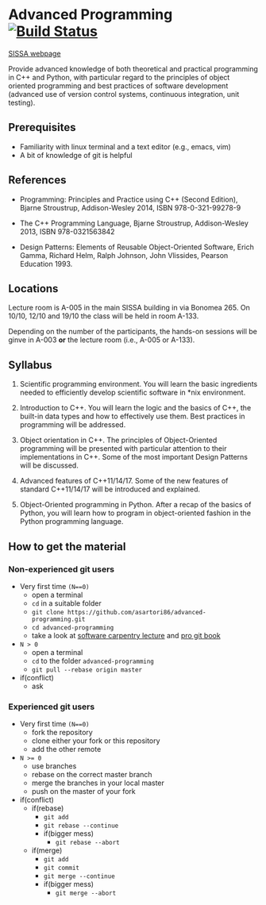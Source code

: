 # Advanced Programming [![Build Status](https://travis-ci.org/asartori86/advanced-programming.svg?branch=master)](https://travis-ci.org/asartori86/advanced-programming)

[SISSA webpage](http://www.math.sissa.it/course/phd-course-master-course/advanced-programming)

Provide advanced knowledge of both theoretical and practical
programming in C++ and Python, with particular regard to the
principles of object oriented programming and best practices of
software development (advanced use of version control systems,
continuous integration, unit testing).

## Prerequisites
- Familiarity with linux terminal and a text editor (e.g., emacs, vim)
- A bit of knowledge of git is helpful

## References

- Programming: Principles and Practice using C++ (Second Edition),
  Bjarne Stroustrup, Addison-Wesley 2014, ISBN 978-0-321-99278-9

 - The C++ Programming Language, Bjarne Stroustrup, Addison-Wesley
   2013, ISBN 978-0321563842
 
- Design Patterns: Elements of Reusable Object-Oriented Software,
  Erich Gamma, Richard Helm, Ralph Johnson, John Vlissides, Pearson
  Education 1993.

## Locations
Lecture room is A-005 in the main SISSA building in via Bonomea 265.
On 10/10, 12/10 and 19/10 the class will be held in room A-133.

Depending on the number of the participants, the hands-on sessions will be ginve in A-003 **or** the lecture room (i.e., A-005 or A-133).

## Syllabus

1. Scientific programming environment. You will learn the basic
   ingredients needed to efficiently develop scientific software in
   *nix environment.

2. Introduction to C++. You will learn the logic and the basics of
   C++, the built-in data types and how to effectively use them. Best
   practices in programming will be addressed.

3. Object orientation in C++. The principles of Object-Oriented
   programming will be presented with particular attention to their
   implementations in C++. Some of the most important Design Patterns
   will be discussed.

4. Advanced features of C++11/14/17. Some of the new features of
   standard C++11/14/17 will be introduced and explained.

5. Object-Oriented programming in Python. After a recap of the basics
   of Python, you will learn how to program in object-oriented fashion
   in the Python programming language.

## How to get the material
### Non-experienced git users
- Very first time `(N==0)`
  - open a terminal
  - `cd` in a suitable folder
  - `git clone https://github.com/asartori86/advanced-programming.git`
  - `cd advanced-programming`
  - take a look at [software carpentry lecture](http://swcarpentry.github.io/git-novice/) and [pro git book](https://git-scm.com/book/en/v2) 
- `N > 0`
  - open a terminal
  - `cd` to the folder `advanced-programming`
  - `git pull --rebase origin master`
- if(conflict)
  - ask

### Experienced git users
- Very first time `(N==0)`
  - fork the repository
  - clone either your fork or this repository
  - add the other remote
- `N >= 0`
  - use branches
  - rebase on the correct master branch
  - merge the branches in your local master
  - push on the master of your fork
- if(conflict)
  - if(rebase)
    - `git add`
    - `git rebase --continue`
    - if(bigger mess)
      	- `git rebase --abort`
  - if(merge)
    - `git add`
    - `git commit`
    - `git merge --continue`
    - if(bigger mess)
      - `git merge --abort`